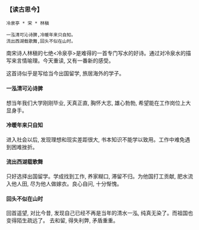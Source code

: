 ### 【读古思今】
~~~
冷泉亭 * 宋 * 林稹

一泓清可沁诗脾,冷暖年来只自知。  
流出西湖载歌舞,回头不似在山时。
~~~

南宋诗人林稹的七绝<冷泉亭>是难得的一首专门写水的好诗。通过对冷泉水的描写来言情喻理。今天重读, 又有一番新的感受。

这首诗似乎是写给当今出国留学, 旅居海外的学子。

#### 一泓清可沁诗脾 
想当年我们大学刚刚毕业, 天真正直, 胸怀大志, 雄心勃勃, 希望能在工作岗位上大显身手。
#### 冷暖年来只自知 
进入社会以后, 发现理想和现实差距很大, 书本知识不能学以致用。工作中难免遇到困难挫折。
#### 流出西湖载歌舞 
只好选择出国留学。学成找到工作, 养家糊口, 滞留不归。为他国打工贡献, 肥水流入他人田, 尽为他人做嫁衣。良心自问, 十分惭愧。
#### 回头不似在山时 
回首遥望, 对比今昔, 发现自己已经不再是当年的清水一泓, 纯真无染了。而祖国也变得陌生疏远了。 去和留, 得失利弊, 矛盾重重。
